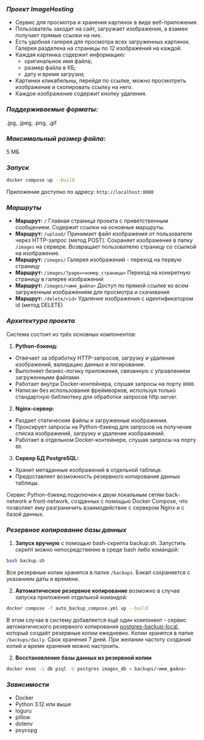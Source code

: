 ### *Проект ImageHosting*
- Сервис для просмотра и хранения картинок в виде веб-приложения.
- Пользователь заходит на сайт, загружает изображения, а взамен получает прямые ссылки на них.
- Есть удобная галерея для просмотра всех загруженных картинок. Галерея разделена на страницы
по 12 изображений на каждой.
- Каждая картинка содержит информацию:
  - оригинальное имя файла;
  - размер файла в КБ;
  - дату и время загрузки;
- Картинки кликабельны, перейдя по ссылке, можно просмотреть изображение и скопировать ссылку 
на него.
- Каждое изображение содержит кнопку удаления.

### *Поддерживаемые форматы:* 
.jpg, .jpeg, .png, .gif

### *Максимальный размер файла:*
5 МБ

### *Запуск*

```bash
docker compose up --build
```
Приложение доступно по адресу: `http://localhost:8080`

### *Маршруты*
- **Маршрут:** `/`
Главная страница проекта с приветственным сообщением. 
Содержит ссылки на основные маршруты.
- **Маршрут:** `/upload/`
Принимает файл изображения от пользователя через HTTP-запрос (метод POST). 
Сохраняет изображение в папку `/images` на сервере. Возвращает пользователю страницу 
со ссылкой на изображение.
- **Маршрут:** `/images/`
Галерея изображений - переход на первую страницу
- **Маршрут:** `/images/?page=<номер_страницы>`
Переход на конкретную страницу в галерее изображений
- **Маршрут:** `/images/<имя_файла>`
Доступ по прямой ссылке ко всем загруженным изображениям для просмотра и скачивания
- **Маршрут:** `/delete/<id>`
Удаление изображения с идентификатором id (метод DELETE)

### *Архитектура проекта*
Система состоит из трёх основных компонентов:
1. **Python-бэкенд:**
- Отвечает за обработку HTTP-запросов, загрузку и удаление изображений, валидацию 
данных и логирование.
- Выполняет бизнес-логику приложения, связанную с управлением загруженными файлами.
- Работает внутри Docker-контейнера, слушая запросы на порту `8000`.
- Написан без использования фреймворков, используя только стандартную библиотеку для 
обработки запросов http.server.
2. **Nginx-сервер:**
- Раздает статические файлы и загруженные изображения.
- Проксирует запросы на Python-бэкенд для запросов на получение списка изображений,
загрузку и удаление изображений.
- Работает в отдельном Docker-контейнере, слушая запросы на порту `80`.
3. **Сервер БД PostgreSQL:**
- Хранит метаданные изображений в отдельной таблице.
- Предоставляет возможность резервного копирования данных таблицы.

Сервис Python-бэкенд подключен к двум локальным сетям back-network и front-network,
созданных с помощью Docker Compose, что позволяет ему разграничить взаимодействие 
с сервером Nginx и с базой данных.

### *Резервное копирование базы данных*
1. **Запуск вручную**
с помощью bash-скрипта backup.sh. Запустить скрипт можно непосредственно в среде bash
либо командой:

```bash
bash backup.sh
```

Все резервные копии хранятся в папке `/backups`. 
Бэкап сохраняется с указанием даты и времени.

2. **Автоматическое резервное копирование**
возможно в случае запуска приложения отдельной командой:

```bash
docker compose -f auto_backup_compose.yml up --build
```

В этом случае в систему добавляется ещё один компонент - сервис автоматического 
резервного копирования [postgres-backup-local](https://github.com/prodrigestivill/docker-postgres-backup-local),
который создаёт резервные копии ежедневно. 
Копии хранятся в папке `/backups/daily`. Срок хранения 7 дней.
При желании частоту создания копий и время хранения можно настроить.

2. **Восстановление базы данных из резервной копии**

```bash
docker exec -i db psql -U postgres images_db < backups/<имя_файла>
```

### *Зависимости*
- Docker
- Python 3.12 или выше
- loguru
- pillow
- dotenv
- psycopg
